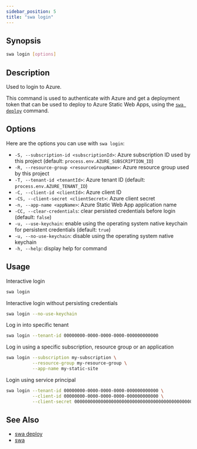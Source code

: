 ```yaml
---
sidebar_position: 5
title: "swa login"
---
```


## Synopsis

```bash
swa login [options]
```

## Description

Used to login to Azure.

This command is used to authenticate with Azure and get a deployment token that can be used to deploy to Azure Static Web Apps, using the [`swa deploy`](./swa-deploy) command.

## Options

Here are the options you can use with `swa login`:

- `-S, --subscription-id <subscriptionId>`: Azure subscription ID used by this project (default: `process.env.AZURE_SUBSCRIPTION_ID`)
- `-R, --resource-group <resourceGroupName>`: Azure resource group used by this project
- `-T, --tenant-id <tenantId>`: Azure tenant ID (default: `process.env.AZURE_TENANT_ID`)
- `-C, --client-id <clientId>`: Azure client ID
- `-CS, --client-secret <clientSecret>`: Azure client secret
- `-n, --app-name <appName>`: Azure Static Web App application name
- `-CC, --clear-credentials`: clear persisted credentials before login (default: `false`)
- `-u, --use-keychain`: enable using the operating system native keychain for persistent credentials (default: `true`)
- `-u, --no-use-keychain`: disable using the operating system native keychain
- `-h, --help`: display help for command

## Usage

Interactive login

```bash
swa login
```

Interactive login without persisting credentials

```bash
swa login --no-use-keychain
```

Log in into specific tenant

```bash
swa login --tenant-id 00000000-0000-0000-0000-000000000000
```

Log in using a specific subscription, resource group or an application

```bash
swa login --subscription my-subscription \
          --resource-group my-resource-group \
          --app-name my-static-site
```

Login using service principal

```bash
swa login --tenant-id 00000000-0000-0000-0000-000000000000 \
          --client-id 00000000-0000-0000-0000-000000000000 \
          --client-secret 0000000000000000000000000000000000000000000000000000000000000000
```

## See Also

- [swa deploy](./swa-deploy)
- [swa](./swa)
